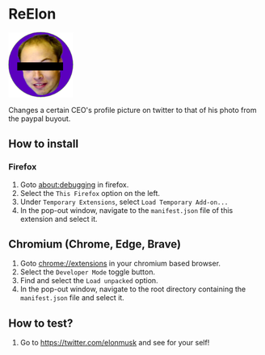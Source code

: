 # ReElon

![icon](./images/RealElon_icon-128.png)

Changes a certain CEO's profile picture on twitter to that of his photo from the paypal buyout.

## How to install

### Firefox
1. Goto [about:debugging](about:debugging) in firefox.
2. Select the `This Firefox` option on the left.
3. Under `Temporary Extensions`, select `Load Temporary Add-on...`
4. In the pop-out window, navigate to the `manifest.json` file of this extension and select it.

## Chromium (Chrome, Edge, Brave)
1. Goto [chrome://extensions](chrome://extensions) in your chromium based browser.
2. Select the `Developer Mode` toggle button.
3. Find and select the `Load unpacked` option.
4. In the pop-out window, navigate to the root directory containing the `manifest.json` file and select it.

## How to test?

1. Go to https://twitter.com/elonmusk and see for your self!